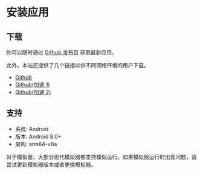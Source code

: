 # 安装应用

## 下载

你可以随时通过 [Github 发布页](https://github.com/AuTsing/Auto.dn-release/releases) 获取最新应用。

此外，本站还提供了几个链接以供不同网络环境的用户下载。

-   [Github](https://github.com/AuTsing/Auto.dn-release/releases/latest/download/Autodn.apk)
-   [Github(加速 1)](https://ghfast.top/https://github.com/AuTsing/Auto.dn-release/releases/latest/download/Autodn.apk)
-   [Github(加速 2)](https://gh-proxy.com/https://github.com/AuTsing/Auto.dn-release/releases/latest/download/Autodn.apk)

## 支持

-   系统: Android
-   版本: Android 8.0+
-   架构: arm64-v8a

对于模拟器，大部分现代模拟器都支持模拟运行。如果模拟器运行时出现问题，请尝试更新模拟器版本或者更换模拟器。

